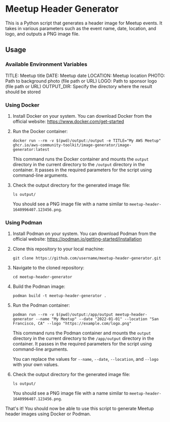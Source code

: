 # Meetup Header Generator

This is a Python script that generates a header image for Meetup events. It takes in various parameters such as the event name, date, location, and logo, and outputs a PNG image file.

## Usage

### Available Environment Variables

TITLE: Meetup title
DATE: Meetup date
LOCATION: Meetup location
PHOTO: Path to background photo (file path or URL)
LOGO: Path to sponsor logo (file path or URL)
OUTPUT_DIR: Specify the directory where the result should be stored

### Using Docker

1. Install Docker on your system. You can download Docker from the official website: https://www.docker.com/get-started

2. Run the Docker container:

   ```
   docker run --rm -v $(pwd)/output:/output -e TITLE="My AWS Meetup" ghcr.io/aws-community-toolkit/image-generator/image-generator:latest
   ```

   This command runs the Docker container and mounts the `output` directory in the current directory to the `/output` directory in the container. It passes in the required parameters for the script using command-line arguments.

6. Check the output directory for the generated image file:

   ```
   ls output/
   ```

   You should see a PNG image file with a name similar to `meetup-header-1640996407.123456.png`.

### Using Podman

1. Install Podman on your system. You can download Podman from the official website: https://podman.io/getting-started/installation

2. Clone this repository to your local machine:

   ```
   git clone https://github.com/username/meetup-header-generator.git
   ```

3. Navigate to the cloned repository:

   ```
   cd meetup-header-generator
   ```

4. Build the Podman image:

   ```
   podman build -t meetup-header-generator .
   ```

5. Run the Podman container:

   ```
   podman run --rm -v $(pwd)/output:/app/output meetup-header-generator --name "My Meetup" --date "2022-01-01" --location "San Francisco, CA" --logo "https://example.com/logo.png"
   ```

   This command runs the Podman container and mounts the `output` directory in the current directory to the `/app/output` directory in the container. It passes in the required parameters for the script using command-line arguments.

   You can replace the values for `--name`, `--date`, `--location`, and `--logo` with your own values.

6. Check the output directory for the generated image file:

   ```
   ls output/
   ```

   You should see a PNG image file with a name similar to `meetup-header-1640996407.123456.png`.

That's it! You should now be able to use this script to generate Meetup header images using Docker or Podman.